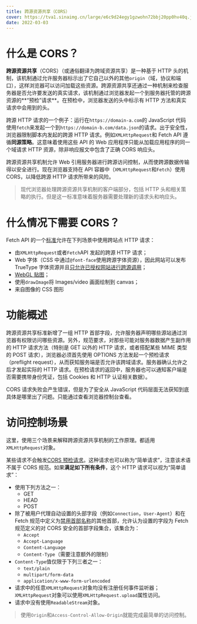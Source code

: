 ```yaml
---
title: 跨源资源共享（CORS）
cover: https://tva1.sinaimg.cn/large/e6c9d24egy1gzwohn72bbj20pp0hv40q.jpg
date: 2022-03-03
---
```


# 什么是 CORS？

**跨源资源共享**（CORS）（或通俗翻译为跨域资源共享）是一种基于 HTTP 头的机制，该机制通过允许服务器标示出了它自己以外的其他`origin`（域，协议和端口），这样浏览器可以访问加载这些资源。跨源资源共享还通过一种机制来检查服务器是否允许要发送的真实请求，该机制通过浏览器发起一个到服务器托管的跨源资源的**“预检”请求**。在预检中，浏览器发送的头中标示有 HTTP 方法和真实请求中会用到的头。

跨源 HTTP 请求的一个例子：运行在`https://domain-a.com`的 JavaScript 代码使用`fetch`来发起一个到`https://domain-b.com/data.json`的请求。出于安全性，浏览器限制脚本内发起的跨源 HTTP 请求。例如`XMLHttpRequest`和 Fetch API 遵循**同源策略**。这意味着使用这些 API 的 Web 应用程序只能从加载应用程序的同一个域请求 HTTP 资源，除非响应报文中包含了正确 CORS 响应头。

跨源资源共享机制允许 Web 引用服务器进行跨源访问控制，从而使跨源数据传输得以安全进行。现在浏览器支持在 API 容器中（`XMLHttpRequest`和`Fetch`）使用 CORS，以降低跨源 HTTP 请求所带来的风险。

> 现代浏览器处理跨源资源共享机制的客户端部分，包括 HTTP 头和相关策略的执行。但是这一标准意味着服务器需要处理新的请求头和响应头。

# 什么情况下需要 CORS？

Fetch API 的一个[标准](https://fetch.spec.whatwg.org/#http-cors-protocol)允许在下列场景中使用跨站点 HTTP 请求：

- 由`XMLHttpRequest`或者`Fetch`API 发起的跨源 HTTP 请求；
- Web 字体（CSS 中通过`@font-face`使用跨源字体资源），因此网站可以发布 TrueType 字体资源并且[只允许已授权网站进行跨源调用](https://www.w3.org/TR/css-fonts-3/#font-fetching-requirements)；
- [WebGL 贴图](https://developer.mozilla.org/zh-CN/docs/Web/API/WebGL_API/Tutorial/Using_textures_in_WebGL)；
- 使用`drawImage`将 Images/video 画面绘制到 canvas；
- 来自图像的 CSS 图形

# 功能概述

跨源资源共享标准新增了一组 HTTP 首部字段，允许服务器声明哪些源站通过浏览器有权限访问哪些资源。另外，规范要求，对那些可能对服务器数据产生副作用的 HTTP 请求方法（特别是 GET 以外的 HTTP 请求，或者搭配某些 MIME 类型的 POST 请求），浏览器必须首先使用 OPTIONS 方法发起一个预检请求（preflight request），从而获知服务端是否允许该跨域请求。服务器确认允许之后才发起实际的 HTTP 请求。在预检请求的返回中，服务器也可以通知客户端是否需要携带身份凭证，包括 Cookies 和 HTTP 认证相关数据）。

CORS 请求失败会产生错误，但是为了安全从 JavaScript 代码层面无法获知到底具体是哪里出了问题。只能通过查看浏览器控制台查看。

# 访问控制场景

这里，使用三个场景来解释跨源资源共享机制的工作原理。都适用`XMLHttpRequest`对象。

某些请求不会触发[CORS 预检请求](https://developer.mozilla.org/zh-CN/docs/Glossary/Preflight_request)。这种请求也可以称为“简单请求”，注意该术语不属于 CORS 规范。如果**满足如下所有条件**，这个 HTTP 请求可以视为“简单请求”：

- 使用下列方法之一：
  - GET
  - HEAD
  - POST
- 除了被用户代理自动设置的头部字段（例如`Connection`，`User-Agent`）和在 Fetch 规范中定义为[禁用首部名称](https://fetch.spec.whatwg.org/#forbidden-header-name)的其他首部，允许认为设置的字段为 Fetch 规范定义的对 CORS 安全的首部字段集合，该集合为：
  - `Accept`
  - `Accept-Language`
  - `Content-Language`
  - `Content-Type`（需要注意额外的限制）
- `Content-Type`值仅限于下列三者之一：
  - `text/plain`
  - `multipart/form-data`
  - `application/x-www-form-urlencoded`
- 请求中的任意`XMLHttpRequest`对象均没有注册任何事件监听器；`XMLHttpRequest`对象可以使用`XMLHttpRequest.upload`属性访问。
- 请求中没有使用`ReadableStream`对象。

> 使用`Origin`和`Access-Control-Allow-Origin`就能完成最简单的访问控制。
